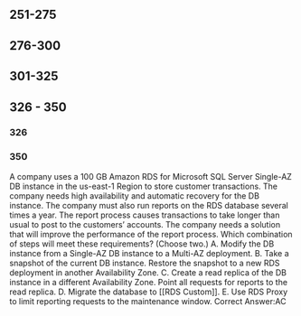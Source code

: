 
## 251-275
## 276-300
## 301-325
## 326 - 350

### 326






### 350
A company uses a 100 GB Amazon RDS for Microsoft SQL Server Single-AZ DB instance in the us-east-1 Region to store customer transactions.
The company needs high availability and automatic recovery for the DB instance.
The company must also run reports on the RDS database several times a year. The report process causes transactions to take longer than usual to
post to the customers’ accounts. The company needs a solution that will improve the performance of the report process.
Which combination of steps will meet these requirements? (Choose two.)
A. Modify the DB instance from a Single-AZ DB instance to a Multi-AZ deployment.
B. Take a snapshot of the current DB instance. Restore the snapshot to a new RDS deployment in another Availability Zone.
C. Create a read replica of the DB instance in a different Availability Zone. Point all requests for reports to the read replica.
D. Migrate the database to [[RDS Custom]].
E. Use RDS Proxy to limit reporting requests to the maintenance window.
Correct Answer:AC